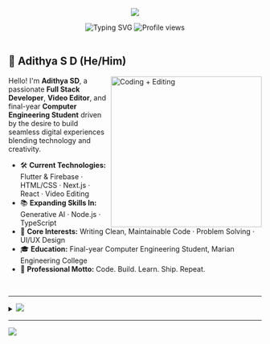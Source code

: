 <p align="center">
  <img src="https://i.imgur.com/A6bWGFl.gif"/>
</p>

<div align="center">

  <!-- Typing Animation in soft red -->
  <img src="https://readme-typing-svg.herokuapp.com?font=Fira+Code&size=22&duration=3000&pause=500&color=F08080&center=true&vCenter=true&multiline=true&width=600&height=100&lines=Cross+Platform+App+Developer;Frontend+Designer+and+Developer" alt="Typing SVG" />

  <!-- Profile Views Badge in red accent -->
  <img src="https://komarev.com/ghpvc/?username=adithyasd10&color=E53935&style=for-the-badge&label=Profile+Views" alt="Profile views" />

</div>

<br>

## 👋 Adithya S D (He/Him)

<div align="left">

<img align="right" alt="Coding + Editing" width="300" src="https://media.giphy.com/media/Y4ak9Ki2GZCbJxAnJD/giphy.gif" />

Hello! I'm **Adithya SD**, a passionate **Full Stack Developer**, **Video Editor**, and final-year **Computer Engineering Student** driven by the desire to build seamless digital experiences blending technology and creativity.

- 🛠️ **Current Technologies:** Flutter & Firebase · HTML/CSS · Next.js  · React  · Video Editing 
- 📚 **Expanding Skills In:** Generative AI  · Node.js  · TypeScript 
- 🎯 **Core Interests:** Writing Clean, Maintainable Code · Problem Solving · UI/UX Design 
- 🎓 **Education:** Final-year Computer Engineering Student, Marian Engineering College 
- 🚀 **Professional Motto:** Code. Build. Learn. Ship. Repeat. 

</div>

<br>

---

<details>

## Connect with Me

<p align="center">
  <a href="https://instagram.com/aadhiii.4" target="_blank">
    <img src="https://img.shields.io/badge/Instagram-%23E4405F.svg?logo=Instagram&logoColor=white" height="40" />
  </a>
  &nbsp;&nbsp;
  <a href="https://linkedin.com/in/adithyasd" target="_blank">
    <img src="https://img.shields.io/badge/LinkedIn-%230077B5.svg?logo=linkedin&logoColor=white" height="40" />
  </a>
  &nbsp;&nbsp;
  <a href="mailto:adithyasd@gmail.com" target="_blank">
    <img src="https://img.shields.io/badge/Email-D14836?logo=gmail&logoColor=white" height="40" />
  </a>
</p>

<summary align="left">
  <a href="#"><img src="https://img.shields.io/badge/Expand%20to%20See%20More-F08080?style=for-the-badge" /></a>
</summary>

<br>

## Tech Stack

<p align="center">
  
  <img src="https://img.shields.io/badge/c-%2300599C.svg?style=flat&logo=c&logoColor=white"/>
  <img src="https://img.shields.io/badge/dart-%230175C2.svg?style=flat&logo=dart&logoColor=white"/>
  <img src="https://img.shields.io/badge/html5-%23E34F26.svg?style=flat&logo=html5&logoColor=white"/>
  <img src="https://img.shields.io/badge/java-%23ED8B00.svg?style=flat&logo=openjdk&logoColor=white"/>
  <img src="https://img.shields.io/badge/javascript-%23323330.svg?style=flat&logo=javascript&logoColor=%23F7DF1E"/>
  <img src="https://img.shields.io/badge/python-3670A0?style=flat&logo=python&logoColor=ffdd54"/>
  <img src="https://img.shields.io/badge/typescript-%23007ACC.svg?style=flat&logo=typescript&logoColor=white"/>
  <img src="https://img.shields.io/badge/azure-%230072C6.svg?style=flat&logo=microsoftazure&logoColor=white"/>
  <img src="https://img.shields.io/badge/firebase-%23039BE5.svg?style=flat&logo=firebase"/>
  <img src="https://img.shields.io/badge/vercel-%23000000.svg?style=flat&logo=vercel&logoColor=white"/>
  <img src="https://img.shields.io/badge/chart.js-F5788D.svg?style=flat&logo=chart.js&logoColor=white"/>
  <img src="https://img.shields.io/badge/flutter-%2302569B.svg?style=flat&logo=Flutter&logoColor=white"/>
  <img src="https://img.shields.io/badge/Next-black?style=flat&logo=next.js&logoColor=white"/>
  <img src="https://img.shields.io/badge/react-%2320232a.svg?style=flat&logo=react&logoColor=%2361DAFB"/>
  <img src="https://img.shields.io/badge/vite-%23646CFF.svg?style=flat&logo=vite&logoColor=white"/>
  <img src="https://img.shields.io/badge/tailwindcss-%2338B2AC.svg?style=flat&logo=tailwind-css&logoColor=white"/>
  <img src="https://img.shields.io/badge/mongodb-%234ea94b.svg?style=flat&logo=mongodb&logoColor=white"/>
  <img src="https://img.shields.io/badge/mysql-4479A1.svg?style=flat&logo=mysql&logoColor=white"/>
  <img src="https://img.shields.io/badge/postgres-%23316192.svg?style=flat&logo=postgresql&logoColor=white"/>
  <img src="https://img.shields.io/badge/prisma-3982CE?style=flat&logo=Prisma&logoColor=white"/>
  <img src="https://img.shields.io/badge/canva-%2300C4CC.svg?style=flat&logo=canva&logoColor=white"/>
  <img src="https://img.shields.io/badge/github-%23121011.svg?style=flat&logo=github&logoColor=white"/>
  <img src="https://img.shields.io/badge/eslint-4B3263?style=flat&logo=eslint&logoColor=white"/>

</p>

<br>

## GitHub Trophies

<p align="center">
  <img src="https://github-profile-trophy.vercel.app/?username=adithyasd10&theme=radical&no-frame=false&no-bg=false&margin-w=4" />
</p>

<br>

## 📊 GitHub Stats

<table align="center">
  <tr>
    <td>
      <img src="https://github-readme-stats.vercel.app/api?username=adithyasd10&theme=dark&hide_border=false&include_all_commits=false&count_private=false" height="180" />
    </td>
    <td>
      <img src="https://nirzak-streak-stats.vercel.app/?user=adithyasd10&theme=dark&hide_border=false" height="180" />
    </td>
  </tr>
  <tr>
    <td colspan="2" align="center">
      <img src="https://github-readme-stats.vercel.app/api/top-langs/?username=adithyasd10&theme=dark&hide_border=false&layout=compact&card_width=500" height="180" />
    </td>
  </tr>
</table>

<br>

[![](https://visitcount.itsvg.in/api?id=adithyasd10&icon=10&color=0)](https://visitcount.itsvg.in)

</details>

---

<img src="https://imgur.com/rilHVxA.png" />


